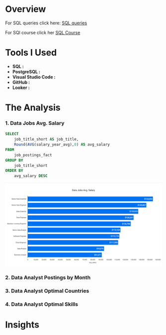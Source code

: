 # Overview

For SQL queries click here: [SQL queries](/Analysis/)

For SQl course click her [SQL Course](https://lukebarousse.com/sql)


# Tools I Used

- **SQL :**
- **PostgreSQL :**
- **Visual Studio Code :**
- **GitHub :**
- **Looker :**

# The Analysis

### 1. Data Jobs Avg. Salary

```sql
SELECT 
    job_title_short AS job_title,
    Round(AVG(salary_year_avg),0) AS avg_salary
FROM 
    job_postings_fact
GROUP BY 
    job_title_short
ORDER BY 
    avg_salary DESC
```


![](Images/1_Data_Jobs_Avg_Salary.png)

### 2. Data Analyst Postings by Month
### 3. Data Analyst Optimal Countries
### 4. Data Analyst Optimal Skills


# Insights
